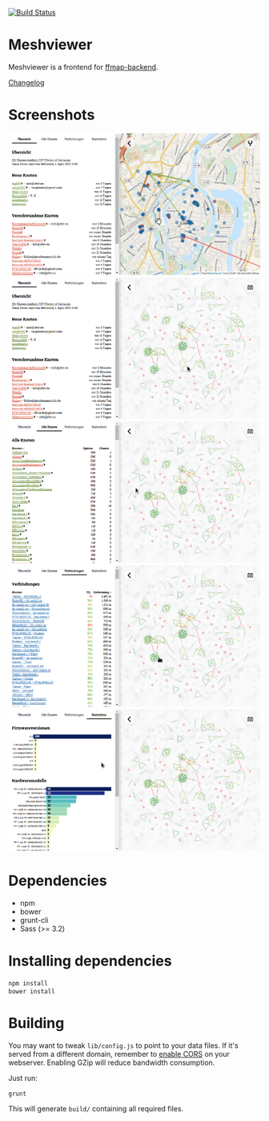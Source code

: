[![Build Status](https://travis-ci.org/tcatm/meshviewer.svg?branch=master)](https://travis-ci.org/tcatm/meshviewer)

# Meshviewer

Meshviewer is a frontend for
[ffmap-backend](https://github.com/ffnord/ffmap-backend).


[Changelog](CHANGELOG.md)

# Screenshots

![](doc/mapview.png?raw=true)
![](doc/graphview.png?raw=true)
![](doc/allnodes.png?raw=true)
![](doc/links.png?raw=true)
![](doc/statistics.png?raw=true)

# Dependencies

- npm
- bower
- grunt-cli
- Sass (>= 3.2)

# Installing dependencies

    npm install
    bower install

# Building

You may want to tweak `lib/config.js` to point to your data files. If it's
served from a different domain, remember to [enable CORS] on your
webserver. Enabling GZip will reduce bandwidth consumption.

Just run:

    grunt

This will generate `build/` containing all required files.

[enable CORS]: http://enable-cors.org/server.html

